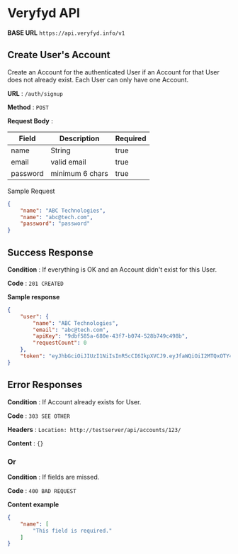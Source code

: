 # Veryfyd API

**BASE URL** `https://api.veryfyd.info/v1`


## Create User's Account

Create an Account for the authenticated User if an Account for that User does
not already exist. Each User can only have one Account.

**URL** : `/auth/signup`

**Method** : `POST`

**Request Body** :

| Field    | Description     | Required |
|----------|-----------------|----------|
| name     | String          | true     |
| email    | valid email     | true     |
| password | minimum 6 chars | true     |


Sample Request

```json
{
    "name": "ABC Technologies",
    "name": "abc@tech.com",
    "password": "password"
}
```

## Success Response

**Condition** : If everything is OK and an Account didn't exist for this User.

**Code** : `201 CREATED`

**Sample response**

```json
{
    "user": {
        "name": "ABC Technologies",
        "email": "abc@tech.com",
        "apiKey": "9dbf585a-680e-43f7-b074-528b749c498b",
        "requestCount": 0
    },
    "token": "eyJhbGciOiJIUzI1NiIsInR5cCI6IkpXVCJ9.eyJfaWQiOiI2MTQxOTY4NGI1NzQ3MDQ1OWYwZGY4NmQiLCJpYXQiOjE2MzE2ODgzMjUsImV4cCI6MTY2MzIyNDMyNX0.cu2RShELfTVGuBaOc7Z5DInJ3dCTtAayeWo8kdBnxow"
}
```

## Error Responses

**Condition** : If Account already exists for User.

**Code** : `303 SEE OTHER`

**Headers** : `Location: http://testserver/api/accounts/123/`

**Content** : `{}`

### Or

**Condition** : If fields are missed.

**Code** : `400 BAD REQUEST`

**Content example**

```json
{
    "name": [
        "This field is required."
    ]
}
```
